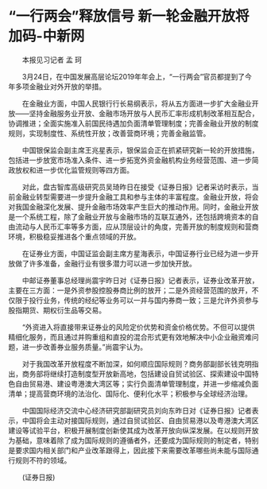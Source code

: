 # “一行两会”释放信号 新一轮金融开放将加码-中新网

　　本报见习记者 孟 珂

　　3月24日，在中国发展高层论坛2019年年会上，“一行两会”官员都提到了今年多项金融业对外开放的举措。

　　在金融业方面，中国人民银行行长易纲表示，将从五方面进一步扩大金融业开放——坚持金融服务业开放、金融市场开放与人民币汇率形成机制改革相互配合，协调推进；全面实施准入前国民待遇加负面清单管理制度；完善金融业开放的制度规则，实现制度性、系统性开放；改善营商环境；完善金融监管。

　　中国银保监会副主席王兆星表示，银保监会正在抓紧研究新一轮的开放措施，包括进一步放宽市场准入条件、进一步拓宽外资金融机构业务经营范围、进一步简政放权和进一步优化监管规则等四方面。

　　对此，盘古智库高级研究员吴琦昨日在接受《证券日报》记者采访时表示，当前金融业转型需要进一步提升金融工具和参与主体的丰富程度。金融业开放，将会对我国金融深化发展、提升金融市场效率产生巨大的推动作用。同时，金融业开放是一个系统工程，除了金融业开放与金融市场的互联互通外，还包括跨境资本的自由流动与人民币汇率等多方面，应从顶层设计的角度，完善开放的制度规则和营商环境，积极稳妥推进各个重点领域的开放。

　　在证券业方面，中国证监会副主席方星海表示，中国证券行业已经为进一步开放做了许多准备，金融行业有很多潜力可以进一步加快开放。

　　中邮证券董事总经理尚震宇昨日对《证券日报》记者表示，证券业改革开放，主要在三方面：一是外资参股控股券商比例的放开；二是外资经营范围的放开，不仅限于投行业务，传统的经纪等业务可以一并与国内券商一致；三是允许外资参与股指期货、期权衍生品等交易。

　　“外资进入将直接带来证券业的风险定价优势和资金价格优势。不但可以提供精细化服务，而且通过并购重组和直投的混合形式更有效地解决中小企业融资难问题，进一步改善券业服务质量。”尚震宇认为。

　　对于我国改革开放程度不断加深，如何顺应国际规则？商务部副部长钱克明指出，商务部将继续打造制度型开放新高地，包括建设自贸试验区、探索建设中国特色自由贸易港、建设粤港澳大湾区等；实行负面清单管理制度，并进一步缩减负面清单；提高营商环境的法治化、国际化、便利化水平；积极参与全球经济治理。

　　中国国际经济交流中心经济研究部副研究员刘向东昨日对《证券日报》记者表示，中国将会主动对接国际规则，通过自贸试验区、自由贸易港以及粤港澳大湾区建设等试验平台，积极开展制度创新使其成为改革开放向纵深发展。在以规则开放为基础，意味着除了成为国际规则的遵循者外，还要成为国际规则的制定者，特别是要求国内相关部门和产业改革跟得上，因此接下来需要改革哪些尚未能与国际通行规则不符的领域。

　　(证券日报)
